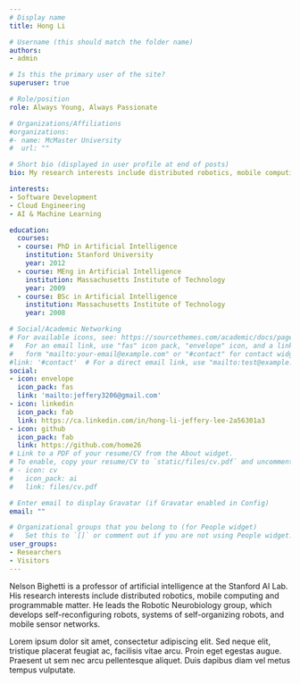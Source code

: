 ```yaml
---
# Display name
title: Hong Li

# Username (this should match the folder name)
authors:
- admin

# Is this the primary user of the site?
superuser: true

# Role/position
role: Always Young, Always Passionate

# Organizations/Affiliations
#organizations:
#- name: McMaster University
#  url: ""

# Short bio (displayed in user profile at end of posts)
bio: My research interests include distributed robotics, mobile computing and programmable matter.

interests:
- Software Development
- Cloud Engineering
- AI & Machine Learning

education:
  courses:
  - course: PhD in Artificial Intelligence
    institution: Stanford University
    year: 2012
  - course: MEng in Artificial Intelligence
    institution: Massachusetts Institute of Technology
    year: 2009
  - course: BSc in Artificial Intelligence
    institution: Massachusetts Institute of Technology
    year: 2008

# Social/Academic Networking
# For available icons, see: https://sourcethemes.com/academic/docs/page-builder/#icons
#   For an email link, use "fas" icon pack, "envelope" icon, and a link in the
#   form "mailto:your-email@example.com" or "#contact" for contact widget.
#link: '#contact'  # For a direct email link, use "mailto:test@example.org".
social:
- icon: envelope
  icon_pack: fas
  link: 'mailto:jeffery3206@gmail.com'
- icon: linkedin
  icon_pack: fab
  link: https://ca.linkedin.com/in/hong-li-jeffery-lee-2a56301a3
- icon: github
  icon_pack: fab
  link: https://github.com/home26
# Link to a PDF of your resume/CV from the About widget.
# To enable, copy your resume/CV to `static/files/cv.pdf` and uncomment the lines below.
# - icon: cv
#   icon_pack: ai
#   link: files/cv.pdf

# Enter email to display Gravatar (if Gravatar enabled in Config)
email: ""

# Organizational groups that you belong to (for People widget)
#   Set this to `[]` or comment out if you are not using People widget.
user_groups:
- Researchers
- Visitors
---
```


Nelson Bighetti is a professor of artificial intelligence at the Stanford AI Lab. His research interests include distributed robotics, mobile computing and programmable matter. He leads the Robotic Neurobiology group, which develops self-reconfiguring robots, systems of self-organizing robots, and mobile sensor networks.

Lorem ipsum dolor sit amet, consectetur adipiscing elit. Sed neque elit, tristique placerat feugiat ac, facilisis vitae arcu. Proin eget egestas augue. Praesent ut sem nec arcu pellentesque aliquet. Duis dapibus diam vel metus tempus vulputate.
